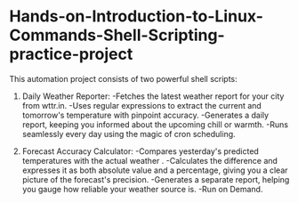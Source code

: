 # Hands-on-Introduction-to-Linux-Commands-Shell-Scripting-practice-project

This automation project consists of two powerful shell scripts:

1. Daily Weather Reporter:
 -Fetches the latest weather report for your city from wttr.in.
 -Uses regular expressions to extract the current and tomorrow's temperature with pinpoint accuracy.
 -Generates a daily report, keeping you informed about the upcoming chill or warmth.
 -Runs seamlessly every day using the magic of cron scheduling.

2. Forecast Accuracy Calculator:
 -Compares yesterday's predicted temperatures with the actual weather .
 -Calculates the difference and expresses it as both absolute value and a percentage, giving you a clear picture of the forecast's precision.
 -Generates a separate report, helping you gauge how reliable your weather source is.
 -Run on Demand.
